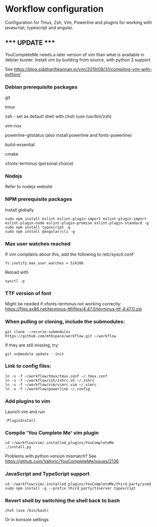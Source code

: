 # Workflow configuration
Configuration for Tmux, Zsh, Vim, Powerline and plugins for working with javascript, typescript and angular.

## *** UPDATE ***
YouCompleteMe needs a later version of vim than what is available in debian buster.  Install vim by building from source, with python 3 support

See https://blog.siddharthkannan.in/vim/2019/08/31/compiling-vim-with-python/

### Debian prerequisite packages
git

tmux

zsh - set as default shell with chsh (use /usr/bin/zsh)

vim-nox

powerline-gitstatus (also install powerline and fonts-powerline)

build-essential

cmake

xfonts-terminus (personal choice)

### Nodejs
Refer to nodejs website

### NPM prerequisite packages
Install globally
```
sudo npm install eslint eslint-plugin-import eslint-plugin-import eslint-plugin-node eslint-plugin-promise eslint-plugin-standard -g
sudo npm install typescript -g
sudo npm install @angular/cli -g
```

### Max user watches reached
If vim complains about this, add the following to /etc/sysctl.conf
```
fs.inotify.max_user_watches = 524288
```
Reload with
```
sysctl -p
```

### TTF version of font
Might be needed if xfonts-terminus not working correctly:
https://files.ax86.net/terminus-ttf/files/4.47.0/terminus-ttf-4.47.0.zip

### When pulling or cloning, include the submodules:
```
git clone --recurse-submodules https://github.com/mtbspace/workflow.git ~/workflow
```
If they are still missing, try:
```
git submodule update --init
```

### Link to config files:
```
ln -s -f ~/workflow/tmux/tmux.conf ~/.tmux.conf
ln -s -f ~/workflow/zsh/zshrc.sh ~/.zshrc
ln -s -f ~/workflow/vim/vimrc.vim ~/.vimrc
ln -s -f ~/workflow/powerline ~/.config
```

### Add plugins to vim
Launch vim and run 
```
:PluginInstall
```

### Compile 'You Complete Me' vim plugin
```
cd ~/workflow/vim/.installed_plugins/YouCompleteMe
./install.py
```
Problems with python version mismatch?  See https://github.com/Valloric/YouCompleteMe/issues/2136

### JavaScript and TypeScript support
```
cd ~/workflow/vim/.installed_plugins/YouCompleteMe/third_party/ycmd
sudo npm install -g --prefix third_party/tsserver typescript
```

### Revert shell by switching the shell back to bash
```
chsh (use /bin/bash)
```
Or in konsole settings
